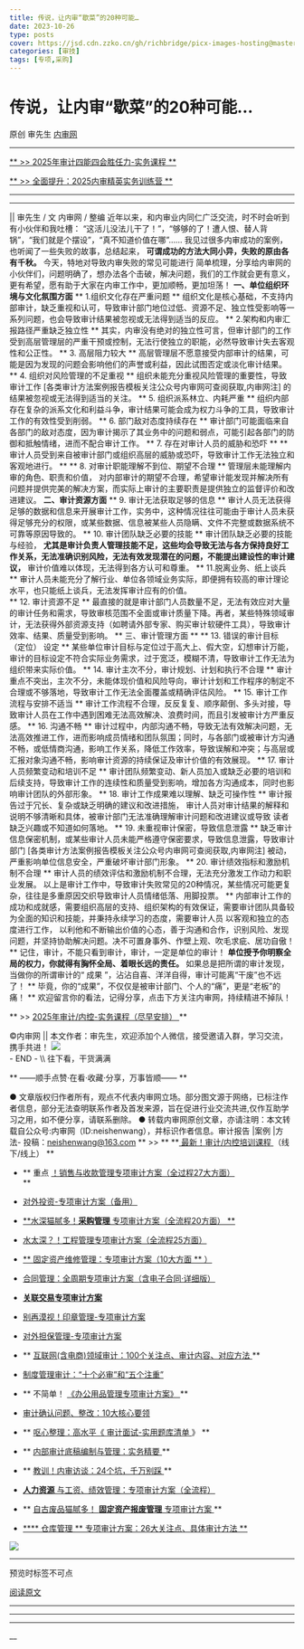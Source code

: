 ```yaml
---
title: 传说，让内审“歇菜”的20种可能…
date: 2023-10-26
type: posts
cover: https://jsd.cdn.zzko.cn/gh/richbridge/picx-images-hosting@master/thumbnail/审技.jpg
categories: [审技]
tags: [专项,采购]
---
```


#  传说，让内审“歇菜”的20种可能…

原创  审先生  [ 内审网 ](javascript:void\(0\);)

__ _ _ _ _

[ ** >> 2025年审计四能四会胜任力-实务课程 **
](https://mp.weixin.qq.com/s?__biz=MzIxMTM3ODE1OQ==&mid=2247513208&idx=3&sn=7b7140b88efc27d473c4b4cceb07580f&scene=21#wechat_redirect)  

[ ** >> 全面提升：2025内审精英实务训练营 **
](https://mp.weixin.qq.com/s?__biz=MzIxMTM3ODE1OQ==&mid=2247513003&idx=5&sn=58fd13b02235befca656d0367bb44ae5&scene=21#wechat_redirect)

* * *

* * *

|| 审先生 / 文  内审网  /  整编  近年以来，和内审业内同仁广泛交流，时不时会听到有小伙伴和我吐槽：
“这活儿没法儿干了！”，“够够的了！遭人恨、替人背锅”，“我们就是个摆设”，“真不知道价值在哪”……
我见过很多内审成功的案例，也听闻了一些失败的故事，总结起来， **可谓成功的方法大同小异，失败的原由各有千秋。** 今天，特地对导致内审失败的常见可能进行
简单梳理，分享给内审网的小伙伴们，问题明确了，想办法各个击破，解决问题，我们的工作就会更有意义，更有希望，愿有助于大家在内审工作中，更加顺畅，更加坦荡！
**一、单位组织环境与文化氛围方面** ** 1.组织文化存在严重问题  **
组织文化是核心基础，不支持内部审计，缺乏重视和认可，导致审计部门地位过低、资源不足、独立性受影响等一系列问题，也会导致审计结果被忽视或无法得到适当的反应。
** 2.架构和内审汇报路径严重缺乏独立性  **
其实，内审没有绝对的独立性可言，但审计部门的工作受到高层管理层的严重干预或控制，无法行使独立的职能，必然导致审计失去客观性和公正性。  ** 3\.
高层阻力较大  ** 高层管理层不愿意接受内部审计的结果，可能是因为发现的问题会影响他们的声誉或利益，因此试图否定或淡化审计结果。  ** 4\.
组织对风险管理的不足重视  ** 组织未能充分重视风险管理的重要性，导致审计工作  [各类审计方法案例报告模板关注公众号内审网可查阅获取,内审网注]
的结果被忽视或无法得到适当的关注。  ** 5\. 组织派系林立、内耗严重  **
组织内部存在复杂的派系文化和利益斗争，审计结果可能会成为权力斗争的工具，导致审计工作的有效性受到削弱。  ** 6\. 部门敌对态度持续存在  **
审计部门可能面临来自各部门的敌对态度，因为审计揭示了其业务中的问题和弱点，可能引起各部门的防御和抵触情绪，进而不配合审计工作。  ** 7\.
存在对审计人员的威胁和恐吓  ** ** 审计人员受到来自被审计部门或组织高层的威胁或恐吓，导致审计工作无法独立和客观地进行。  ** ** 8\.
对审计职能理解不到位、期望不合理  ** 管理层未能理解内审的角色、职责和价值，
对内部审计的期望不合理，希望审计能发现并解决所有问题并提供完美的解决方案，而实际上审计的主要职责是提供独立的监督评价和改进建议。  **二、审计资源方面**
** 9\. 审计无法获取足够的信息  **
审计人员无法获得足够的数据和信息来开展审计工作，实务中，这种情况往往可能由于审计人员未获得足够充分的权限，或某些数据、信息被某些人员隐瞒、文件不完整或数据系统不可靠等原因导致的。
** 10\. 审计团队缺乏必要的技能  ** 审计团队缺乏必要的技能与经验，
**尤其是审计负责人管理技能不足，这些均会导致无法与各方保持良好工作关系，无法准确识别风险，无法有效发现潜在的问题，不能提出建设性的审计建议，**
审计价值难以体现，无法得到各方认可和尊重。  ** 11.脱离业务、纸上谈兵  **
审计人员未能充分了解行业、单位各领域业务实际，即便拥有较高的审计理论水平，也只能纸上谈兵，无法发挥审计应有的价值。  
** 12\. 审计资源不足  **
最直接的就是审计部门人员数量不足，无法有效应对大量的审计任务和需求，导致审核范围不全面或审计质量下降。再者，某些特殊领域审计，无法获得外部资源支持（如聘请外部专家、购买审计软硬件工具），导致审计效率、结果、质量受到影响。
** 三、审计管理方面  ** ** 13\. 错误的审计目标  （定位）  设定  **
某些单位审计目标与定位过于高大上、假大空，幻想审计万能，审计的目标设定不符合实际业务需求，过于宽泛，模糊不清，导致审计工作无法为组织带来实际价值。  **
14\. 审计主次不分，审计规划、计划和执行不合理  **
审计重点不突出，主次不分，未能体现价值和风险导向，审计计划和工作程序的制定不合理或不够落地，导致审计工作无法全面覆盖或精确评估风险。  ** 15\.
审计工作流程与安排不适当  **
审计工作流程不合理，反反复复、顺序颠倒、多头对接，导致审计人员在工作中遇到困难无法高效解决、浪费时间，而且引发被审计方严重反感。  ** 16\. 沟通不畅
**
审计过程中，内部沟通不畅，导致无法有效解决问题，无法高效推进工作，进而影响成员情绪和团队氛围；同时，与各部门或被审计方沟通不畅，或低情商沟通，影响工作关系，降低工作效率，导致误解和冲突；与高层或汇报对象沟通不畅，影响审计资源的持续保证及审计价值的有效展现。
** 17\. 审计人员频繁变动和培训不足  **
审计团队频繁变动、新人员加入或缺乏必要的培训和后续支持，导致审计工作的连续性和质量受到影响，增加各方沟通成本，同时也影响审计团队的外部形象。  **
18\. 审计工作成果难以理解、缺乏可操作性  ** 审计报告过于冗长、复杂或缺乏明确的建议和改进措施，
审计人员对审计结果的解释和说明不够清晰和具体，被审计部门无法准确理解审计问题和改进建议或导致  读者缺乏兴趣或不知道如何落地。  ** 19\.
未重视审计保密，导致信息泄露  ** 缺乏审计信息保密机制，或某些审计人员未能严格遵守保密要求，导致信息泄露，导致审计部门
[各类审计方法案例报告模板关注公众号内审网可查阅获取,内审网注]  被动，严重影响单位信息安全，严重破坏审计部门形象。  ** 20\.
审计绩效指标和激励机制不合理  ** 审计人员的绩效评估和激励机制不合理，无法充分激发工作动力和职业发展。
以上是审计工作中，导致审计失败常见的20种情况，某些情况可能更复杂，往往是多重原因交织导致审计人员情绪低落、用脚投票。  **
内部审计工作的成功和成就感，需要组织高层的支持、组织架构的有效保证，需要审计团队具备较为全面的知识和技能，并秉持永续学习的态度，需要审计人员
以客观和独立的态度进行工作，
以利他和不断输出价值的心态，善于沟通和合作，识别风险、发现问题，并坚持协助解决问题。决不可置身事外、作壁上观、吹毛求疵、居功自傲！  **
记住，审计，不能只看到审计，审计，一定是单位的审计！  **单位授予你明察全局的权力，你就得有胸怀全局、着眼长远的责任。**
如果总是把所谓的审计发现，当做你的所谓审计的“  成果  ”，沾沾自喜、洋洋自得，审计可能离“干废”也不远了！  **
毕竟，你的“成果”，不仅仅是被审计部门、个人的“痛”，更是“老板”的痛！  ** 欢迎留言你的看法，记得分享，点击下方关注内审网，持续精进不掉队！

** >> [ 2025年审计/内控-实务课程（尽早安排）
](https://mp.weixin.qq.com/s?__biz=MzIxMTM3ODE1OQ==&mid=2247513092&idx=2&sn=26abb5f63a3cb98ca8f3e27c339b7959&scene=21#wechat_redirect)
**

©内审网 || 本文作者：审先生，欢迎添加个人微信，接受邀请入群，学习交流，携手共进！
![](https://mmbiz.qpic.cn/mmbiz_png/OphficJUUiaJ5WMbbleCrcDUM3xCAa30F7H3G6aeHqlzDdsoWpoiapBq2HmEibeBvfvHSbXibr4ia0s3at282Zsf1UUg/640?wx_fmt=png)  
\- END - \\\ 往下看，干货满满

** ——顺手点赞·在看·收藏·分享，万事皆顺——  **

●
文章版权归作者所有，观点不代表内审网立场。部分图文源于网络，已标注作者信息，部分无法查明联系作者及首发来源，旨在促进行业交流共进,仅作互助学习之用，如不便分享，请联系删除。
● 转载内审网原创文章，亦请注明：本文转载自公众号:内审网（ID:neishenwang），并标识作者信息。审计报告 |案例 |方法-
投稿：neishenwang@163.com  ** >> ** **[ 最新！审计/内控培训课程
](http://mp.weixin.qq.com/s?__biz=MzIxMTM3ODE1OQ==&mid=2247510759&idx=1&sn=20cab0c1b2d3d386c552ef7dfe7b0a94&chksm=9754a067a02329710887bc4c18fa43487618579b80e3ce7e6bb8a07d9a480f462a7a7456573f&scene=21#wechat_redirect)
（线下/线上） **  

  * ** 重点 [ ！销售与收款管理专项审计方案（全过程27大方面） ](http://mp.weixin.qq.com/s?__biz=MzIxMTM3ODE1OQ==&mid=2247512049&idx=1&sn=db3fea4dbf6105c9837ecbc464c3ef49&chksm=9754a571a0232c670f87245437c234ae3ec859b4d651465c509fa7cd23c0f8a7e13a75025d53&scene=21#wechat_redirect)   
**

  * [ 对外投资-专项审计方案（备用）  ](http://mp.weixin.qq.com/s?__biz=MzIxMTM3ODE1OQ==&mid=2247507501&idx=1&sn=957eba1bc8b78a9e0e8e99709bf1e608&chksm=9754d4ada0235dbb16aca709de3741458013c8a368889f19928da917c05281a796ccc384978b&scene=21#wechat_redirect)
  * [ **水深猫腻多！**采购管理** 专项审计方案（全流程20方面） ** ](http://mp.weixin.qq.com/s?__biz=MzIxMTM3ODE1OQ==&mid=2247511916&idx=1&sn=54671d1cb744b71dc2a58067e74b4f83&chksm=9754a5eca0232cfac6d5c7bfec8b84858371184f65598009f752382a248dedce94dd7a68b304&scene=21#wechat_redirect)
  * [ 水太深？！工程管理专项审计方案（全流程25方面）  ](https://mp.weixin.qq.com/s?__biz=MzIxMTM3ODE1OQ==&mid=2247512677&idx=1&sn=64e9e169815d11e810ac14ec5c989df7&scene=21#wechat_redirect)   

  * [ ** 固定资产维修管理：专项审计方案（10大方面  ** ）  ](http://mp.weixin.qq.com/s?__biz=MzIxMTM3ODE1OQ==&mid=2247511323&idx=1&sn=4a690dcd693ba693aec92b97bc6d09e3&chksm=9754a79ba0232e8dfaf611ad451d69b4619efc5e07269f5dc67f536791f4e3086522d1cb3f46&scene=21#wechat_redirect)
  * [ 合同管理：全周期专项审计方案（含电子合同·详细版）  ](http://mp.weixin.qq.com/s?__biz=MzIxMTM3ODE1OQ==&mid=2247511399&idx=1&sn=b0c7be7f298b9a5fc7547ac63680faf2&chksm=9754a7e7a0232ef1ec285ce429e7c9f0d3e74625c931c0be56f63084f826ae2cbb469987aeef&scene=21#wechat_redirect)   

  * [ **关联交易专项审计方案** ](http://mp.weixin.qq.com/s?__biz=MzIxMTM3ODE1OQ==&mid=2247508469&idx=2&sn=cd40e6c2a20fdad6bfd62fc97c3591a9&chksm=9754ab75a0232263a3e46f978ad3f1f507460bba8a0c2f5ce0fae3a0e973e0f690a1c55d100e&scene=21#wechat_redirect)   

  * [ 别再漠视！印章管理-专项审计方案  ](http://mp.weixin.qq.com/s?__biz=MzIxMTM3ODE1OQ==&mid=2247507924&idx=1&sn=5aa3028f90b865663ef34b6002a7121c&chksm=9754d554a0235c429e5e2d3752f71193209aa007ee57f2966facface0b8642d87b7d47acaf8e&scene=21#wechat_redirect)
  * [ 对外担保管理-专项审计方案  ](http://mp.weixin.qq.com/s?__biz=MzIxMTM3ODE1OQ==&mid=2247508115&idx=2&sn=26ca29cee8507e601f2c6daa2332d78e&chksm=9754aa13a0232305ba1c36dbbd6ee20ab380db6ce50fdc0b376b1c4223de4ce3b3a2fdefebd2&scene=21#wechat_redirect)   

  * ** [ 互联网(含电商)领域审计：100个关注点、审计内容、对应方法 ](http://mp.weixin.qq.com/s?__biz=MzIxMTM3ODE1OQ==&mid=2247506458&idx=1&sn=d83c71344a6a052e677cc2cb56acab50&chksm=9754d09aa023598c2424f061bd1a1d91ffdba8d0ca8492ff33845d4f77098182e9f058c9dc6c&scene=21#wechat_redirect) **
  * [ 制度管理审计：“十个必审”和“五个注重”  ](http://mp.weixin.qq.com/s?__biz=MzIxMTM3ODE1OQ==&mid=2247503600&idx=1&sn=8181ca22c6d4018a07a6cef9797bca63&chksm=9754c470a0234d66ab286ffc77a796df6c0b0f8eb9943c991d994672a9c60a85dea0d839c376&scene=21#wechat_redirect)
  * ** 不简单！ [ 《办公用品管理专项审计方案》 ](http://mp.weixin.qq.com/s?__biz=MzIxMTM3ODE1OQ==&mid=2247505501&idx=1&sn=e0bb3ef5c2f8018299ae59fde6be8c76&chksm=9754dcdda02355cb81b079ade61713c5350a2bdec20d99ac7132683a98a3f48a937fcc33cada&scene=21#wechat_redirect) **
  * [ 审计确认问题、整改：10大核心要领 ](http://mp.weixin.qq.com/s?__biz=MzIxMTM3ODE1OQ==&mid=2247505104&idx=1&sn=f71eaa08f55af4991e37d5d484b020e4&chksm=9754de50a023574644a0a072d274ae5cc3b2e3de7e31aac2b1499ab8b66627d51892010111c0&scene=21#wechat_redirect)
  * ** [ 呕心整理：高水平《 ](http://mp.weixin.qq.com/s?__biz=MzIxMTM3ODE1OQ==&mid=2247503750&idx=1&sn=ee25b0679e0e30de08c5959431f59e95&chksm=9754c506a0234c10d9e7ddbabb7a9d01f8726f3b97b64db733aa5fe2b6a47f7c09e298d9d3c9&scene=21#wechat_redirect) [ 审计面试-实用题库清单 ](http://mp.weixin.qq.com/s?__biz=MzIxMTM3ODE1OQ==&mid=2247503750&idx=1&sn=ee25b0679e0e30de08c5959431f59e95&chksm=9754c506a0234c10d9e7ddbabb7a9d01f8726f3b97b64db733aa5fe2b6a47f7c09e298d9d3c9&scene=21#wechat_redirect) 》  **
  * ** [ 内部审计底稿编制与管理：实务精要 ](http://mp.weixin.qq.com/s?__biz=MzIxMTM3ODE1OQ==&mid=2247504176&idx=1&sn=506a83c56f7067391d884f4a15c52e3c&chksm=9754dbb0a02352a6822974397989af25a2a3c2724d9f832354534eb7b8407bbd40edf149edc8&scene=21#wechat_redirect) **
  * ** [ 教训！内审访谈：24个坑，千万别踩 ](http://mp.weixin.qq.com/s?__biz=MzIxMTM3ODE1OQ==&mid=2247505625&idx=1&sn=99a5f3e79e84ae8e328a2e32ba9c4421&chksm=9754dc59a023554f5d100bc060dea1ecb3dc1550d76f66f795d8dbde526b0b3305a202dadde7&scene=21#wechat_redirect) **
  * [ **人力资源** 与工资、绩效管理：专项审计方案（全流程） ](http://mp.weixin.qq.com/s?__biz=MzIxMTM3ODE1OQ==&mid=2247512224&idx=1&sn=34a836d845e267fe075870612fed19ac&chksm=9754ba20a02333362f06d315cc778a6ccd98c7072c8b5da07e0ca56ec67abcc0a9ed62d1c998&scene=21#wechat_redirect)
  * ** [ 自古废品猫腻多！ **固定资产报废管理** 专项审计方案 ](http://mp.weixin.qq.com/s?__biz=MzIxMTM3ODE1OQ==&mid=2247506257&idx=1&sn=28e6c29d862a3b2141a81052770de9c5&chksm=9754d3d1a0235ac71c6b47b9d7ae01199a019f7a4cadb7fcf68699d700c8f0ba255bb7b4f80a&scene=21#wechat_redirect) **
  * [ **** 仓库管理  ** 专项审计方案：26大关注点、具体审计方法  ** ](http://mp.weixin.qq.com/s?__biz=MzIxMTM3ODE1OQ==&mid=2247511557&idx=1&sn=8856e0fe8e4a9c3b784c12e0904f663c&chksm=9754a485a0232d9392caea44132da503f5c09cf7d187c50e0f298b39cbe232a087c1f3dad954&scene=21#wechat_redirect)

![](https://mmbiz.qpic.cn/mmbiz_png/OphficJUUiaJ54aVCY4pBQvVEbvI6AFqPw6XCDBGtNKZrKvoSBsSzQQ33YelxDmhk8DqtFPrlyyLlqoOI3euPw9g/640?wx_fmt=png&from=appmsg)
** **  

预览时标签不可点

[ 阅读原文 ](javascript:;)









****



****



****





__









